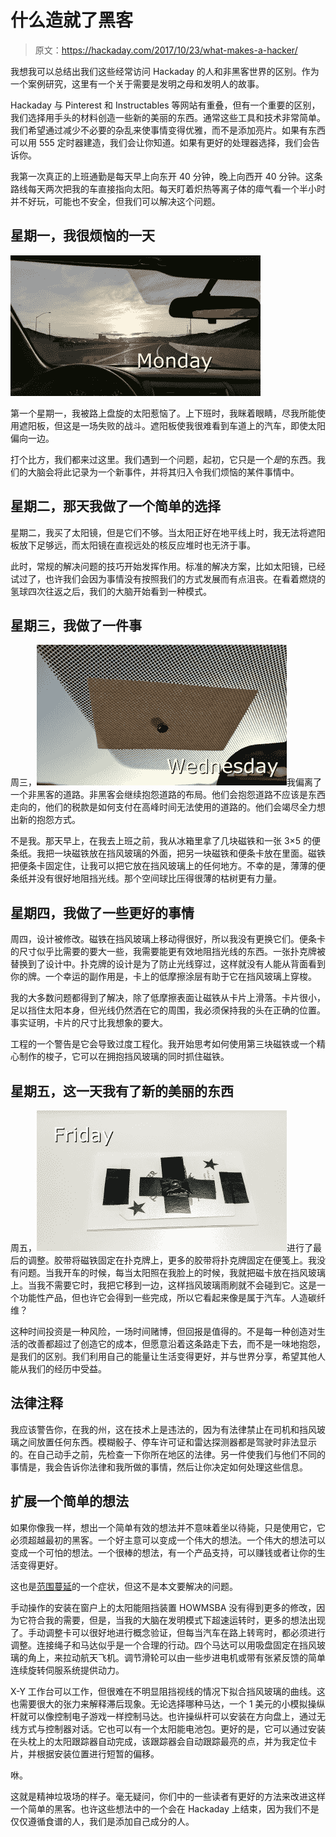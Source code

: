 # 什么造就了黑客

> 原文：<https://hackaday.com/2017/10/23/what-makes-a-hacker/>

我想我可以总结出我们这些经常访问 Hackaday 的人和非黑客世界的区别。作为一个案例研究，这里有一个关于需要是发明之母和发明人的故事。

Hackaday 与 Pinterest 和 Instructables 等网站有重叠，但有一个重要的区别，我们选择用手头的材料创造一些新的美丽的东西。通常这些工具和技术非常简单。我们希望通过减少不必要的杂乱来使事情变得优雅，而不是添加亮片。如果有东西可以用 555 定时器建造，我们会让你知道。如果有更好的处理器选择，我们会告诉你。

我第一次真正的上班通勤是每天早上向东开 40 分钟，晚上向西开 40 分钟。这条路线每天两次把我的车直接指向太阳。每天盯着炽热等离子体的瘴气看一个半小时并不好玩，可能也不安全，但我们可以解决这个问题。

## 星期一，我很烦恼的一天

![](img/90fd894ea125e18e145f706c10b0d390.png)

第一个星期一，我被路上盘旋的太阳惹恼了。上下班时，我眯着眼睛，尽我所能使用遮阳板，但这是一场失败的战斗。遮阳板使我很难看到车道上的汽车，即使太阳偏向一边。

打个比方，我们都来过这里。我们遇到一个问题，起初，它只是一个*是*的东西。我们的大脑会将此记录为一个新事件，并将其归入令我们烦恼的某件事情中。

## 星期二，那天我做了一个简单的选择

星期二，我买了太阳镜，但是它们不够。当太阳正好在地平线上时，我无法将遮阳板放下足够远，而太阳镜在直视远处的核反应堆时也无济于事。

此时，常规的解决问题的技巧开始发挥作用。标准的解决方案，比如太阳镜，已经试过了，也许我们会因为事情没有按照我们的方式发展而有点沮丧。在看着燃烧的氢球四次往返之后，我们的大脑开始看到一种模式。

## 星期三，我做了一件事

周三，![](img/e1802d91b0dec16f605b13f2c1c9fcd2.png)我偏离了一个非黑客的道路。非黑客会继续抱怨道路的布局。他们会抱怨道路不应该是东西走向的，他们的税款是如何支付在高峰时间无法使用的道路的。他们会竭尽全力想出新的抱怨方式。

不是我。那天早上，在我去上班之前，我从冰箱里拿了几块磁铁和一张 3×5 的便条纸。我把一块磁铁放在挡风玻璃的外面，把另一块磁铁和便条卡放在里面。磁铁把便条卡固定住，让我可以把它放在挡风玻璃上的任何地方。不幸的是，薄薄的便条纸并没有很好地阻挡光线。那个空间球比压得很薄的枯树更有力量。

## 星期四，我做了一些更好的事情

周四，设计被修改。磁铁在挡风玻璃上移动得很好，所以我没有更换它们。便条卡的尺寸似乎比需要的要大一些，我需要能更有效地阻挡光线的东西。一张扑克牌被替换到了设计中。扑克牌的设计是为了防止光线穿过，这样就没有人能从背面看到你的牌。一个幸运的副作用是，卡上的低摩擦涂层有助于它在挡风玻璃上穿梭。

我的大多数问题都得到了解决，除了低摩擦表面让磁铁从卡片上滑落。卡片很小，足以挡住太阳本身，但光线仍然洒在它的周围，我必须保持我的头在正确的位置。事实证明，卡片的尺寸比我想象的要大。

工程的一个警告是它会导致过度工程化。我开始思考如何使用第三块磁铁或一个精心制作的梭子，它可以在拥抱挡风玻璃的同时抓住磁铁。

## 星期五，这一天我有了新的美丽的东西

周五，![](img/d8587bfde442c5cf47dae72adb6b55ef.png)进行了最后的调整。胶带将磁铁固定在扑克牌上，更多的胶带将扑克牌固定在便笺上。我没有问题。当我开车的时候，每当太阳照在我脸上的时候，我就把磁卡放在挡风玻璃上。当我不需要它时，我把它移到一边，这样挡风玻璃雨刷就不会碰到它。这是一个功能性产品，但也许它会得到一些完成，所以它看起来像是属于汽车。人造碳纤维？

这种时间投资是一种风险，一场时间赌博，但回报是值得的。不是每一种创造对生活的改善都超过了创造它的成本，但愿意沿着这条路走下去，而不是一味地抱怨，是我们的区别。我们利用自己的能量让生活变得更好，并与世界分享，希望其他人能从我们的经历中受益。

## 法律注释

我应该警告你，在我的州，这在技术上是违法的，因为有法律禁止在司机和挡风玻璃之间放置任何东西。模糊骰子、停车许可证和雷达探测器都是驾驶时非法显示的。在自己动手之前，先检查一下你所在地区的法律。另一件使我们与他们不同的事情是，我会告诉你法律和我所做的事情，然后让你决定如何处理这些信息。

## 扩展一个简单的想法

如果你像我一样，想出一个简单有效的想法并不意味着坐以待毙，只是使用它，它必须超越最初的黑客。一个好主意可以变成一个伟大的想法。一个伟大的想法可以变成一个可怕的想法。一个很棒的想法，有一个产品支持，可以赚钱或者让你的生活变得更好。

这也是[范围蔓延](http://en.wikipedia.org/wiki/Scope_creep)的一个症状，但这不是本文要解决的问题。

手动操作的安装在窗户上的太阳能阻挡装置 HOWMSBA 没有得到更多的修改，因为它符合我的需要，但是，当我的大脑在发明模式下超速运转时，更多的想法出现了。手动调整卡可以很好地进行概念验证，但每当汽车在路上转弯时，都必须进行调整。连接绳子和马达似乎是一个合理的行动。四个马达可以用吸盘固定在挡风玻璃的角上，来拉动航天飞机。调节滑轮可以由一些步进电机或带有张紧反馈的简单连续旋转伺服系统提供动力。

X-Y 工作台可以工作，但很难在不明显阻挡视线的情况下拟合挡风玻璃的曲线。这也需要很大的张力来解释滞后现象。无论选择哪种马达，一个 1 美元的小模拟操纵杆就可以像控制电子游戏一样控制马达。也许操纵杆可以安装在方向盘上，通过无线方式与控制器对话。它也可以有一个太阳能电池包。更好的是，它可以通过安装在头枕上的太阳跟踪器自动完成，该跟踪器会自动跟踪最亮的点，并为我定位卡片，并根据安装位置进行短暂的偏移。

咻。

这就是精神垃圾场的样子。毫无疑问，你们中的一些读者有更好的方法来改进这样一个简单的黑客。也许这些想法中的一个会在 Hackaday 上结束，因为我们不是仅仅遵循食谱的人，我们是添加自己成分的人。